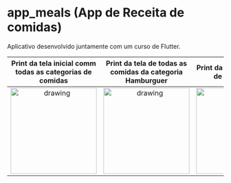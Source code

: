 # app_meals (App de Receita de comidas)

Aplicativo desenvolvido juntamente com um curso de Flutter.

| Print da tela inicial comm todas as categorias de comidas | Print da tela de todas as comidas da categoria Hamburguer | Print da tela dos detalhes de uma comida |
|:---------------------------------------------------------:|:---------------------------------------------------------:|:----------------------------------------:|
|          <img src="https://user-images.githubusercontent.com/36059306/203676831-33a5f6df-fee8-4c30-a8c5-333bd1a4442f.jpg" alt="drawing" width="200"/>          |          <img src="https://user-images.githubusercontent.com/36059306/203676876-1d2eddb3-7b66-4b97-b0a3-6c973d79c25e.jpg" alt="drawing" width="200"/>          | <img src="https://user-images.githubusercontent.com/36059306/203676934-93014773-5a55-47a8-ba09-d3d2ce08c6f3.jpg" alt="drawing" width="200"/>  |

